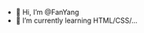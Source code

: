 - 👋 Hi, I’m @FanYang
- 🌱 I’m currently learning HTML/CSS/...

<!---
yeungfun/yeungfun is a ✨ special ✨ repository because its `README.md` (this file) appears on your GitHub profile.
You can click the Preview link to take a look at your changes.
--->
